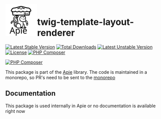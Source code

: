 <img src="https://raw.githubusercontent.com/apie-lib/apie-lib-monorepo/main/docs/apie-logo.svg" width="100px" align="left" />
<h1>twig-template-layout-renderer</h1>






 [![Latest Stable Version](https://poser.pugx.org/apie/twig-template-layout-renderer/v)](https://packagist.org/packages/apie/twig-template-layout-renderer) [![Total Downloads](https://poser.pugx.org/apie/twig-template-layout-renderer/downloads)](https://packagist.org/packages/apie/twig-template-layout-renderer) [![Latest Unstable Version](https://poser.pugx.org/apie/twig-template-layout-renderer/v/unstable)](https://packagist.org/packages/apie/twig-template-layout-renderer) [![License](https://poser.pugx.org/apie/twig-template-layout-renderer/license)](https://packagist.org/packages/apie/twig-template-layout-renderer) [![PHP Composer](https://apie-lib.github.io/projectCoverage/coverage-twig-template-layout-renderer.svg)](https://apie-lib.github.io/projectCoverage/twig-template-layout-renderer/index.html)  

[![PHP Composer](https://github.com/apie-lib/twig-template-layout-renderer/actions/workflows/php.yml/badge.svg?event=push)](https://github.com/apie-lib/twig-template-layout-renderer/actions/workflows/php.yml)

This package is part of the [Apie](https://github.com/apie-lib) library.
The code is maintained in a monorepo, so PR's need to be sent to the [monorepo](https://github.com/apie-lib/apie-lib-monorepo/pulls)

## Documentation
This package is used internally in Apie or no documentation is available right now
